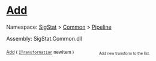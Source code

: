 # [Add](./ParallelTransformPipeline-100663502.md)

Namespace: [SigStat]() > [Common](./../../README.md) > [Pipeline](./../README.md)

Assembly: SigStat.Common.dll

<sub>[Add](./ParallelTransformPipeline-100663502.md) ( [`ITransformation`](./../../ITransformation.md) newItem )</sub>&nbsp; &nbsp; &nbsp; &nbsp; &nbsp; &nbsp; &nbsp; &nbsp; &nbsp;<sub><sub>Add new transform to the list.</sub></sub>
